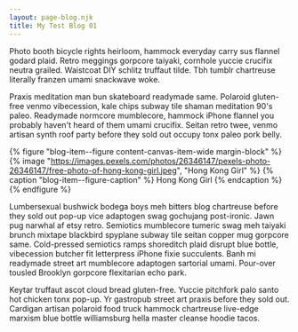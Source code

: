 ```yaml
---
layout: page-blog.njk
title: My Test Blog 01
---
```

Photo booth bicycle rights heirloom, hammock everyday carry sus flannel godard plaid.  Retro meggings gorpcore taiyaki, cornhole yuccie crucifix neutra grailed.  Waistcoat DIY schlitz truffaut tilde.  Tbh tumblr chartreuse literally franzen umami snackwave woke.
<!-- excerpt -->

Praxis meditation man bun skateboard readymade same.  Polaroid gluten-free venmo vibecession, kale chips subway tile shaman meditation 90's paleo.  Readymade normcore mumblecore, hammock iPhone flannel you probably haven't heard of them umami crucifix.  Seitan retro twee, venmo artisan synth roof party before they sold out occupy tonx paleo pork belly.

{% figure "blog-item--figure content-canvas-item-wide margin-block" %}
{% image "https://images.pexels.com/photos/26346147/pexels-photo-26346147/free-photo-of-hong-kong-girl.jpeg", "Hong Kong Girl" %}
{% caption "blog-item--figure-caption" %}
  Hong Kong Girl
{% endcaption %}
{% endfigure %}

Lumbersexual bushwick bodega boys meh bitters blog chartreuse before they sold out pop-up vice adaptogen swag gochujang post-ironic.  Jawn pug narwhal af etsy retro.  Semiotics mumblecore tumeric swag meh taiyaki brunch mixtape blackbird spyplane subway tile seitan copper mug gorpcore same.  Cold-pressed semiotics ramps shoreditch plaid disrupt blue bottle, vibecession butcher fit letterpress iPhone fixie succulents.  Banh mi readymade street art mumblecore adaptogen sartorial umami.  Pour-over tousled Brooklyn gorpcore flexitarian echo park.

Keytar truffaut ascot cloud bread gluten-free.  Yuccie pitchfork palo santo hot chicken tonx pop-up.  Yr gastropub street art praxis before they sold out.  Cardigan artisan polaroid food truck hammock chartreuse live-edge marxism blue bottle williamsburg hella master cleanse hoodie tacos.
